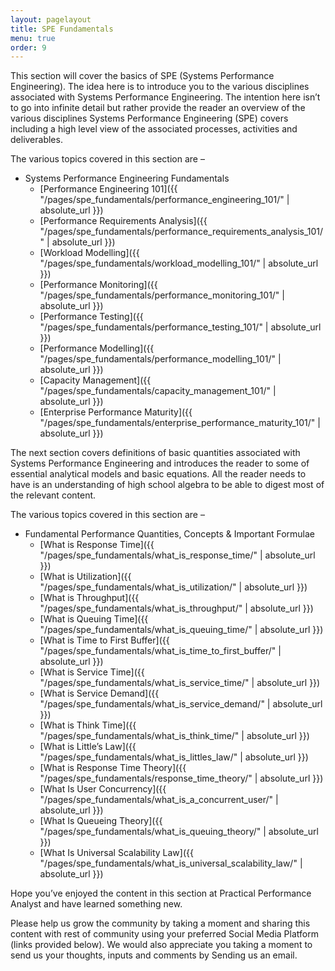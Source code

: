 ```yaml
---
layout: pagelayout
title: SPE Fundamentals
menu: true
order: 9
---
```


This section will cover the basics of SPE (Systems Performance Engineering). The idea here is to introduce you to the various disciplines associated with Systems Performance Engineering. The intention here isn’t to go into infinite detail but rather provide the reader an overview of the various disciplines Systems Performance Engineering (SPE) covers including a high level view of the associated processes, activities and deliverables.

The various topics covered in this section are –

* Systems Performance Engineering Fundamentals
  * [Performance Engineering 101]({{ "/pages/spe_fundamentals/performance_engineering_101/" | absolute_url }})
  * [Performance Requirements Analysis]({{ "/pages/spe_fundamentals/performance_requirements_analysis_101/" | absolute_url }})
  * [Workload Modelling]({{ "/pages/spe_fundamentals/workload_modelling_101/" | absolute_url }})
  * [Performance Monitoring]({{ "/pages/spe_fundamentals/performance_monitoring_101/" | absolute_url }})
  * [Performance Testing]({{ "/pages/spe_fundamentals/performance_testing_101/" | absolute_url }})
  * [Performance Modelling]({{ "/pages/spe_fundamentals/performance_modelling_101/" | absolute_url }})
  * [Capacity Management]({{ "/pages/spe_fundamentals/capacity_management_101/" | absolute_url }})
  * [Enterprise Performance Maturity]({{ "/pages/spe_fundamentals/enterprise_performance_maturity_101/" | absolute_url }})

The next section covers definitions of basic quantities associated with Systems Performance Engineering and introduces the reader to some of essential analytical models and basic equations. All the reader needs to have is an understanding of high school algebra to be able to digest most of the relevant content.

The various topics covered in this section are –

* Fundamental Performance Quantities, Concepts & Important Formulae
  * [What is Response Time]({{ "/pages/spe_fundamentals/what_is_response_time/" | absolute_url }})
  * [What is Utilization]({{ "/pages/spe_fundamentals/what_is_utilization/" | absolute_url }})
  * [What is Throughput]({{ "/pages/spe_fundamentals/what_is_throughput/" | absolute_url }})
  * [What is Queuing Time]({{ "/pages/spe_fundamentals/what_is_queuing_time/" | absolute_url }})
  * [What is Time to First Buffer]({{ "/pages/spe_fundamentals/what_is_time_to_first_buffer/" | absolute_url }})
  * [What is Service Time]({{ "/pages/spe_fundamentals/what_is_service_time/" | absolute_url }})
  * [What is Service Demand]({{ "/pages/spe_fundamentals/what_is_service_demand/" | absolute_url }})
  * [What is Think Time]({{ "/pages/spe_fundamentals/what_is_think_time/" | absolute_url }})
  * [What is Little’s Law]({{ "/pages/spe_fundamentals/what_is_littles_law/" | absolute_url }})
  * [What is Response Time Theory]({{ "/pages/spe_fundamentals/response_time_theory/" | absolute_url }})
  * [What Is User Concurrency]({{ "/pages/spe_fundamentals/what_is_a_concurrent_user/" | absolute_url }})
  * [What Is Queueing Theory]({{ "/pages/spe_fundamentals/what_is_queuing_theory/" | absolute_url }})
  * [What Is Universal Scalability Law]({{ "/pages/spe_fundamentals/what_is_universal_scalability_law/" | absolute_url }})

Hope you’ve enjoyed the content in this section at Practical Performance Analyst and have learned something new. 

Please help us grow the community by taking a moment and sharing this content with rest of community using your preferred Social Media Platform (links provided below). We would also appreciate you taking a moment to send us your thoughts, inputs and comments by Sending us an email.
